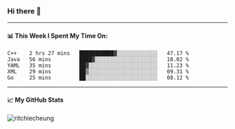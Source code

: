### Hi there 👋
---
#### 📊 This Week I Spent My Time On:
<!--START_SECTION:waka-->
```text
C++    2 hrs 27 mins   ███████████▓░░░░░░░░░░░░░   47.17 % 
Java   56 mins         ████▓░░░░░░░░░░░░░░░░░░░░   18.02 % 
YAML   35 mins         ██▓░░░░░░░░░░░░░░░░░░░░░░   11.23 % 
XML    29 mins         ██▒░░░░░░░░░░░░░░░░░░░░░░   09.31 % 
Go     25 mins         ██░░░░░░░░░░░░░░░░░░░░░░░   08.12 % 
```
<!--END_SECTION:waka-->
---
#### 📈 My GitHub Stats
<p align="left"> <img src="https://github-readme-stats.vercel.app/api?username=ritchiecheung&show_icons=true&theme=gotham" alt="ritchiecheung" />
